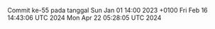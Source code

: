 Commit ke-55 pada tanggal Sun Jan 01 14:00 2023 +0100
Fri Feb 16 14:43:06 UTC 2024
Mon Apr 22 05:28:05 UTC 2024
